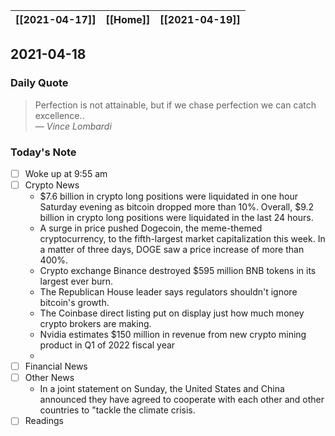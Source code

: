 | [[2021-04-17]] | [[Home]] | [[2021-04-19]] |
| :------------: | :------: | :------------: |

## 2021-04-18 

### Daily Quote
> Perfection is not attainable, but if we chase perfection we can catch excellence..  
> &mdash; <cite>Vince Lombardi</cite>

### Today's Note
- [ ] Woke up at 9:55 am
- [ ] Crypto News
	- $7.6 billion in crypto long positions were liquidated in one hour Saturday evening as bitcoin dropped more than 10%. Overall, $9.2 billion in crypto long positions were liquidated in the last 24 hours.
	- A surge in price pushed Dogecoin, the meme-themed cryptocurrency, to the fifth-largest market capitalization this week. In a matter of three days, DOGE saw a price increase of more than 400%.
	- Crypto exchange Binance destroyed $595 million BNB tokens in its largest ever burn.
	- The Republican House leader says regulators shouldn't ignore bitcoin's growth.
	- The Coinbase direct listing put on display just how much money crypto brokers are making.
	- Nvidia estimates $150 million in revenue from new crypto mining product in Q1 of 2022 fiscal year
	- 
- [ ] Financial News
- [ ] Other News
	- In a joint statement on Sunday, the United States and China announced they have agreed to cooperate with each other and other countries to "tackle the climate crisis.
- [ ] Readings